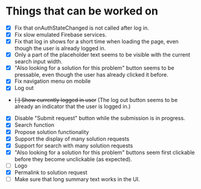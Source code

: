 # Things that can be worked on

* [X] Fix that onAuthStateChanged is not called after log in.
* [X] Fix slow emulated Firebase services.
* [X] Fix that log in shows for a short time when loading the page,
      even though the user is already logged in.
* [X] Only a part of the placeholder text seems to be visible with the current search input width.
* [X] "Also looking for a solution for this problem" button seems to be pressable, 
      even though the user has already clicked it before.
* [X] Fix navigation menu on mobile
* [X] Log out
* ~~[ ] Show currently logged in user~~ (The log out button seems to be already an indicator that the user is logged in.)
* [X] Disable "Submit request" button while the submission is in progress.
* [X] Search function
* [X] Propose solution functionality
* [X] Support the display of many solution requests
* [X] Support for search with many solution requests
* [X] "Also looking for a solution for this problem" buttons seem first clickable before they become unclickable (as expected).
* [ ] Logo
* [X] Permalink to solution request
* [ ] Make sure that long summary text works in the UI.
